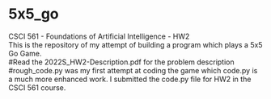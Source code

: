 # 5x5_go
CSCI 561 - Foundations of Artificial Intelligence - HW2<br />
This is the repository of my attempt of building a program which plays a 5x5 Go Game. <br />
#Read the 2022S_HW2-Description.pdf for the problem description<br />
#rough_code.py was my first attempt at coding the game which code.py is a much more enhanced work. I submitted the code.py file for HW2 in the CSCI 561 course.
